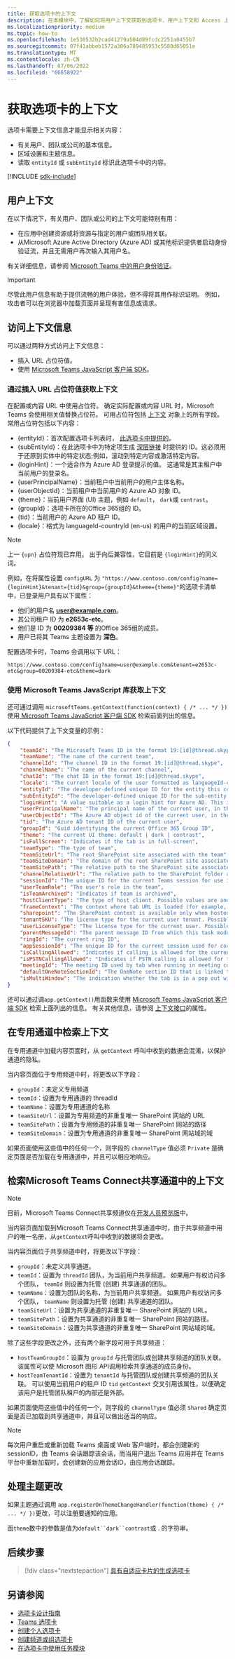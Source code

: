 ```yaml
---
title: 获取选项卡的上下文
description: 在本模块中，了解如何将用户上下文获取到选项卡、用户上下文和 Access 上下文信息
ms.localizationpriority: medium
ms.topic: how-to
ms.openlocfilehash: 1e530532b2cad41279a504d89fcdc2251a0455b7
ms.sourcegitcommit: 07f41abbeb1572a306a789485953c5588d65051e
ms.translationtype: MT
ms.contentlocale: zh-CN
ms.lasthandoff: 07/06/2022
ms.locfileid: "66658922"
---
```

# <a name="get-context-for-your-tab"></a>获取选项卡的上下文

选项卡需要上下文信息才能显示相关内容：

* 有关用户、团队或公司的基本信息。
* 区域设置和主题信息。
* 读取 `entityId` 或 `subEntityId` 标识此选项卡中的内容。

[!INCLUDE [sdk-include](~/includes/sdk-include.md)]

## <a name="user-context"></a>用户上下文

在以下情况下，有关用户、团队或公司的上下文可能特别有用：

* 在应用中创建资源或将资源与指定的用户或团队相关联。
* 从Microsoft Azure Active Directory (Azure AD) 或其他标识提供者启动身份验证流，并且无需用户再次输入其用户名。

有关详细信息，请参阅 [Microsoft Teams 中的用户身份验证](~/concepts/authentication/authentication.md)。

> [!IMPORTANT]
> 尽管此用户信息有助于提供流畅的用户体验，但不得将其用作标识证明。  例如，攻击者可以在浏览器中加载页面并呈现有害信息或请求。

## <a name="access-context-information"></a>访问上下文信息

可以通过两种方式访问上下文信息：

* 插入 URL 占位符值。
* 使用 [Microsoft Teams JavaScript 客户端 SDK](/javascript/api/overview/msteams-client)。

### <a name="get-context-by-inserting-url-placeholder-values"></a>通过插入 URL 占位符值获取上下文

在配置或内容 URL 中使用占位符。 确定实际配置或内容 URL 时，Microsoft Teams 会使用相关值替换占位符。 可用占位符包括 [上下文](/javascript/api/@microsoft/teams-js/microsoftteams.context?view=msteams-client-js-1.12.1&preserve-view=true) 对象上的所有字段。 常用占位符包括以下内容：

* {entityId}：首次配置选项卡列表时， [此选项卡中提供的](~/tabs/how-to/create-tab-pages/configuration-page.md)。
* {subEntityId}：在此选项卡中为特定项生成 [深层链接](~/concepts/build-and-test/deep-links.md) 时提供的 ID。这必须用于还原到实体中的特定状态;例如，滚动到特定内容或激活特定内容。
* {loginHint}：一个适合作为 Azure AD 登录提示的值。 这通常是其主租户中当前用户的登录名。
* {userPrincipalName}：当前租户中当前用户的用户主体名称。
* {userObjectId}：当前租户中当前用户的 Azure AD 对象 ID。
* {theme}：当前用户界面 (UI) 主题，例如 `default`， `dark`或 `contrast`。
* {groupId}：选项卡所在的Office 365组的 ID。
* {tid}：当前用户的 Azure AD 租户 ID。
* {locale}：格式为 languageId-countryId (en-us) 的用户的当前区域设置。

> [!NOTE]
> 上一 `{upn}` 占位符现已弃用。 出于向后兼容性，它目前是 `{loginHint}`的同义词。

例如，在将属性设置 `configURL` 为 `"https://www.contoso.com/config?name={loginHint}&tenant={tid}&group={groupId}&theme={theme}"`的选项卡清单中，已登录用户具有以下属性：

* 他们的用户名 **user@example.com**。
* 其公司租户 ID 为 **e2653c-etc**。
* 他们是 ID 为 **00209384 等** 的Office 365组的成员。
* 用户已将其 Teams 主题设置为 **深色**。

配置选项卡时，Teams 会调用以下 URL：

`https://www.contoso.com/config?name=user@example.com&tenant=e2653c-etc&group=00209384-etc&theme=dark`

### <a name="get-context-by-using-the-microsoft-teams-javascript-library"></a>使用 Microsoft Teams JavaScript 库获取上下文

还可通过调用 `microsoftTeams.getContext(function(context) { /* ... */ })` 使用[ Microsoft Teams JavaScript 客户端 SDK](/javascript/api/overview/msteams-client) 检索前面列出的信息。

以下代码提供了上下文变量的示例：

```json
{
    "teamId": "The Microsoft Teams ID in the format 19:[id]@thread.skype",
    "teamName": "The name of the current team",
    "channelId": "The channel ID in the format 19:[id]@thread.skype",
    "channelName": "The name of the current channel",
    "chatId": "The chat ID in the format 19:[id]@thread.skype",
    "locale": "The current locale of the user formatted as languageId-countryId (for example, en-us)",
    "entityId": "The developer-defined unique ID for the entity this content points to",
    "subEntityId": "The developer-defined unique ID for the sub-entity this content points to",
    "loginHint": "A value suitable as a login hint for Azure AD. This is usually the login name of the current user, in their home tenant",
    "userPrincipalName": "The principal name of the current user, in the current tenant",
    "userObjectId": "The Azure AD object id of the current user, in the current tenant",
    "tid": "The Azure AD tenant ID of the current user",
    "groupId": "Guid identifying the current Office 365 Group ID",
    "theme": "The current UI theme: default | dark | contrast",
    "isFullScreen": "Indicates if the tab is in full-screen",
    "teamType": "The type of team",
    "teamSiteUrl": "The root SharePoint site associated with the team",
    "teamSiteDomain": "The domain of the root SharePoint site associated with the team",
    "teamSitePath": "The relative path to the SharePoint site associated with the team",
    "channelRelativeUrl": "The relative path to the SharePoint folder associated with the channel",
    "sessionId": "The unique ID for the current Teams session for use in correlating telemetry data",
    "userTeamRole": "The user's role in the team",
    "isTeamArchived": "Indicates if team is archived",
    "hostClientType": "The type of host client. Possible values are android, ios, web, desktop, surfaceHub, teamsRoomsAndroid, teamsPhones, teamsDisplays rigel (deprecated, use teamsRoomsWindows instead)",
    "frameContext": "The context where tab URL is loaded (for example, content, task, setting, remove, sidePanel)",
    "sharepoint": "The SharePoint context is available only when hosted in SharePoint",
    "tenantSKU": "The license type for the current user tenant. Possible values are enterprise, free, edu, unknown",
    "userLicenseType": "The license type for the current user. Possible values are E1, E3, and E5 enterprise plans",
    "parentMessageId": "The parent message ID from which this task module is launched",
    "ringId": "The current ring ID",
    "appSessionId": "The unique ID for the current session used for correlating telemetry data",
    "isCallingAllowed": "Indicates if calling is allowed for the current logged in user",
    "isPSTNCallingAllowed": "Indicates if PSTN calling is allowed for the current logged in user",
    "meetingId": "The meeting ID used by tab when running in meeting context",
    "defaultOneNoteSectionId": "The OneNote section ID that is linked to the channel",
    "isMultiWindow": "The indication whether the tab is in a pop out window"
}
```

还可以通过调`app.getContext()`用函数来使用 [Microsoft Teams JavaScript 客户端 SDK](/javascript/api/overview/msteams-client) 检索上面列出的信息。 有关其他信息，请参阅 [上下文接口](/javascript/api/@microsoft/teams-js/app.context?view=msteams-client-js-latest&preserve-view=true)的属性。


## <a name="retrieve-context-in-private-channels"></a>在专用通道中检索上下文

在专用通道中加载内容页面时，从 `getContext` 呼叫中收到的数据会混淆，以保护通道的隐私。

当内容页面位于专用频道中时，将更改以下字段：

* `groupId`：未定义专用频道
* `teamId`：设置为专用通道的 threadId
* `teamName`：设置为专用通道的名称
* `teamSiteUrl`：设置为专用频道的非重复唯一 SharePoint 网站的 URL
* `teamSitePath`：设置为专用频道的非重复唯一 SharePoint 网站的路径
* `teamSiteDomain`：设置为专用通道的非重复唯一 SharePoint 网站域的域

如果页面使用这些值中的任何一个，则字段的 `channelType` 值必须 `Private` 是确定页面是否加载在专用通道中，并且可以相应地响应。

## <a name="retrieve-context-in-microsoft-teams-connect-shared-channels"></a>检索Microsoft Teams Connect共享通道中的上下文

> [!NOTE]
> 目前，Microsoft Teams Connect共享频道仅在[开发人员预览版](../../resources/dev-preview/developer-preview-intro.md)中。

当内容页面加载到Microsoft Teams Connect共享通道中时，由于共享频道中用户的唯一名册，从`getContext`呼叫中收到的数据将会更改。

当内容页面位于共享频道中时，将更改以下字段：

* `groupId`：未定义共享通道。
* `teamId`：设置为 `threadId` 团队，为当前用户共享频道。 如果用户有权访问多个团队， `teamId` 则设置为托管 (创建) 共享通道的团队。
* `teamName`：设置为团队的名称，为当前用户共享频道。 如果用户有权访问多个团队， `teamName` 则设置为托管 (创建) 共享通道的团队。
* `teamSiteUrl`：设置为共享通道的非重复唯一 SharePoint 网站的 URL。
* `teamSitePath`：设置为共享通道的非重复唯一 SharePoint 网站的路径。
* `teamSiteDomain`：设置为共享通道的非重复唯一 SharePoint 网站域的域。

除了这些字段更改之外，还有两个新字段可用于共享频道：

* `hostTeamGroupId`：设置为 `groupId` 与托管团队或创建共享频道的团队关联。 该属性可以使 Microsoft 图形 API调用检索共享通道的成员身份。
* `hostTeamTenantId`：设置为 `tenantId` 与托管团队或创建共享频道的团队关联。 可以使用当前用户的租户 ID `tid` `getContext` 交叉引用该属性，以便确定该用户是托管团队租户的内部还是外部。

如果页面使用这些值中的任何一个，则字段的 `channelType` 值必须 `Shared` 确定页面是否已加载到共享通道中，并且可以做出适当的响应。

> [!NOTE]
> 每次用户重启或重新加载 Teams 桌面或 Web 客户端时，都会创建新的 sessionID，由 Teams 会话跟踪该会话，而当用户退出 Teams 应用并在 Teams 平台中重新加载时，会创建新的应用会话ID，由应用会话跟踪。

## <a name="handle-theme-change"></a>处理主题更改

如果主题通过调用 `app.registerOnThemeChangeHandler(function(theme) { /* ... */ })`更改，可以注册要通知的应用。

函`theme`数中的参数是值为`default``dark``contrast`或 . 的字符串。

## <a name="next-step"></a>后续步骤

> [!div class="nextstepaction"]
> [具有自适应卡片的生成选项卡](~/tabs/how-to/build-adaptive-card-tabs.md)

## <a name="see-also"></a>另请参阅

* [选项卡设计指南](../../tabs/design/tabs.md)
* [Teams 选项卡](~/tabs/what-are-tabs.md)
* [创建个人选项卡](~/tabs/how-to/create-personal-tab.md)
* [创建频道或组选项卡](~/tabs/how-to/create-channel-group-tab.md)
* [在选项卡中使用任务模块](~/task-modules-and-cards/task-modules/task-modules-tabs.md)

